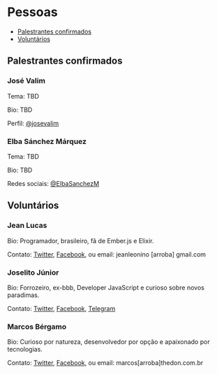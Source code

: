 # Pessoas

- [Palestrantes confirmados](https://github.com/jeanleonino/elixirminiconf/blob/master/PESSOAS.md#palestrantes-confirmados)
- [Voluntários](https://github.com/jeanleonino/elixirminiconf/blob/master/PESSOAS.md#voluntarios)


## Palestrantes confirmados

### José Valim
Tema: TBD

Bio: TBD

Perfil: [@josevalim](https://twitter.com/josevalim)

### Elba Sánchez Márquez
Tema: TBD

Bio: TBD

Redes sociais: [@ElbaSanchezM](https://twitter.com/ElbaSanchezM)


## Voluntários

### Jean Lucas
Bio: Programador, brasileiro, fã de Ember.js e Elixir.

Contato: [Twitter](https://twitter.com/aleattorium), [Facebook](https://www.facebook.com/jeanleonino), ou email: jeanleonino [arroba] gmail.com


### Joselito Júnior
Bio: Forrozeiro, ex-bbb, Developer JavaScript e curioso sobre novos paradimas.

Contato: [Twitter](https://twitter.com/joselitojunior1), [Facebook](https://facebook.com/joselitojr), [Telegram](https://telegram.me/joselitojunior1)

### Marcos Bérgamo
Bio: Curioso por natureza, desenvolvedor por opção e apaixonado por tecnologias.

Contato: [Twitter](https://twitter.com/thebergamo), [Facebook](https://facebook.com/thebergamo), ou email: marcos[arroba]thedon.com.br
